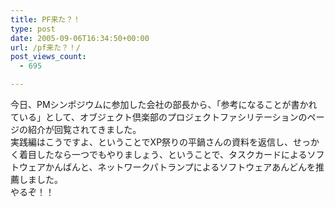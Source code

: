 ```yaml
---
title: PF来た？！
type: post
date: 2005-09-06T16:34:50+00:00
url: /pf来た？！/
post_views_count:
  - 695

---
```

今日、PMシンポジウムに参加した会社の部長から、「参考になることが書かれている」として、オブジェクト倶楽部のプロジェクトファシリテーションのページの紹介が回覧されてきました。  
実践編はこうですよ、ということでXP祭りの平鍋さんの資料を返信し、せっかく着目したなら一つでもやりましょう、ということで、タスクカードによるソフトウェアかんばんと、ネットワークパトランプによるソフトウェアあんどんを推薦しました。  
やるぞ！！